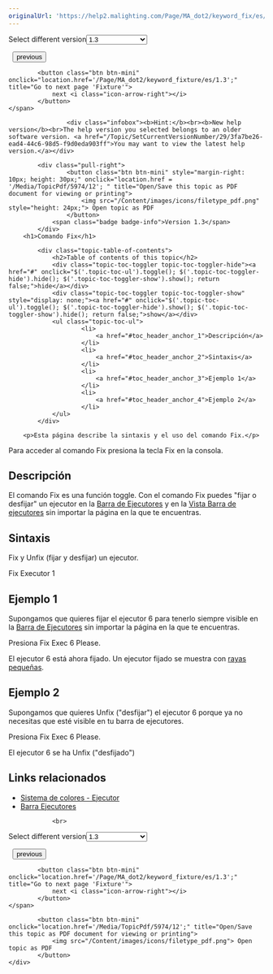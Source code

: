 ```yaml
---
originalUrl: 'https://help2.malighting.com/Page/MA_dot2/keyword_fix/es/1.3'
---
```


<div class="topic-navigation">

<div class="pull-right">
	<span class="pull-left">


<div class="pull-left">
<form action="/Topic/SetCurrentVersionNumber" class="form-inline" id="frmTagSelector" method="post">	<span class="form-mini">
		<div class="input-prepend"><span class="add-on">Select different version</span><select autocomplete="off" id="versionNumberId" name="versionNumberId" onchange="$(this).closest('#frmTagSelector').submit();" style="width: 120px;"><option value="">- latest -</option>
<option value="3">1.1</option>
<option value="7">1.2</option>
<option selected="selected" value="12">1.3</option>
<option value="16">1.5</option>
<option value="29">1.9</option>
</select></div>
		<input data-val="true" data-val-number="The field Int32 must be a number." data-val-required="The Int32 field is required." id="ProductId" name="ProductId" type="hidden" value="7">
		<input id="CurrentGuid" name="CurrentGuid" type="hidden" value="3fa7be26-ead4-44c6-98d5-f9d0eda903ff">
	</span>
</form></div>&nbsp;	</span>
	<span class="pull-right" style="white-space: nowrap;">
			<button class="btn btn-mini" onclick="location.href='/Page/MA_dot2/keyword_fade/es/1.3'; " title="Go to previous page 'Fade'">
				<i class="icon-arrow-left"></i> previous
			</button>

			<button class="btn btn-mini" onclick="location.href='/Page/MA_dot2/keyword_fixture/es/1.3';" title="Go to next page 'Fixture'">
				next <i class="icon-arrow-right"></i> 
			</button>
	</span>
</div>
<div class="clear-fix" style="margin-bottom: 10px"></div>
</div>

					<div class="infobox"><b>Hint:</b><br><b>New help version</b><br>The help version you selected belongs to an older software version. <a href="/Topic/SetCurrentVersionNumber/29/3fa7be26-ead4-44c6-98d5-f9d0eda903ff">You may want to view the latest help version.</a></div>

			<div class="pull-right">
					<button class="btn btn-mini" style="margin-right: 10px; height: 30px;" onclick="location.href = '/Media/TopicPdf/5974/12'; " title="Open/Save this topic as PDF document for viewing or printing">
						<img src="/Content/images/icons/filetype_pdf.png" style="height: 24px;"> Open topic as PDF
					</button>
				<span class="badge badge-info">Version 1.3</span>
			</div>
		<h1>Comando Fix</h1>

			<div class="topic-table-of-contents">
				<h2>Table of contents of this topic</h2>
				<div class="topic-toc-toggler topic-toc-toggler-hide"><a href="#" onclick="$('.topic-toc-ul').toggle(); $('.topic-toc-toggler-hide').hide(); $('.topic-toc-toggler-show').show(); return false;">hide</a></div>
				<div class="topic-toc-toggler topic-toc-toggler-show" style="display: none;"><a href="#" onclick="$('.topic-toc-ul').toggle(); $('.topic-toc-toggler-hide').show(); $('.topic-toc-toggler-show').hide(); return false;">show</a></div>
				<ul class="topic-toc-ul">
						<li>
							<a href="#toc_header_anchor_1">Descripción</a>
						</li>
						<li>
							<a href="#toc_header_anchor_2">Sintaxis</a>
						</li>
						<li>
							<a href="#toc_header_anchor_3">Ejemplo 1</a>
						</li>
						<li>
							<a href="#toc_header_anchor_4">Ejemplo 2</a>
						</li>
				</ul>
			</div>

		<p>Esta página describe la sintaxis y el uso del comando Fix.</p>

<p>Para acceder al comando Fix presiona la tecla&nbsp;<span class="hardkey">Fix</span>&nbsp;en la consola.</p>

<a name="toc_header_anchor_1" id="toc_header_anchor_1" class="topic-toc-item"></a><h2>Descripción</h2>

<p>El comando Fix es una función toggle. Con el comando Fix puedes "fijar o desfijar" un ejecutor en la&nbsp;<a href="/Topic/af87cdc8-b54b-41ee-b614-26065230c7ec">Barra de Ejecutores</a>&nbsp;y&nbsp;en la&nbsp;<a href="/Topic/d8ca000e-cf13-448d-ac3e-129272e731d8">Vista Barra de ejecutores</a>&nbsp;sin importar la página en la que te encuentras.</p>

<a name="toc_header_anchor_2" id="toc_header_anchor_2" class="topic-toc-item"></a><h2>Sintaxis</h2>

<p>Fix y Unfix (fijar y desfijar) un ejecutor.</p>

<div class="cl_input">Fix Executor 1</div>

<a name="toc_header_anchor_3" id="toc_header_anchor_3" class="topic-toc-item"></a><h2>Ejemplo 1</h2>

<p>Supongamos que quieres fijar el ejecutor 6 para tenerlo siempre visible en la&nbsp;<a href="/Topic/af87cdc8-b54b-41ee-b614-26065230c7ec">Barra de Ejecutores</a>&nbsp;sin importar la página en la que te encuentras.</p>

<p>Presiona&nbsp;<span class="hardkey">Fix</span> <span class="hardkey">Exec</span> <span class="hardkey">6</span> <span class="hardkey">Please</span>.</p>

<p>El ejecutor 6 está ahora fijado. Un ejecutor fijado se muestra con&nbsp;<a href="/Topic/581eb40a-40db-4a6f-90ec-1a31d96acbcc">rayas pequeñas</a>.</p>

<a name="toc_header_anchor_4" id="toc_header_anchor_4" class="topic-toc-item"></a><h2>Ejemplo 2</h2>

<p>Supongamos que quieres Unfix ("desfijar") el ejecutor 6 porque ya no necesitas que esté visible en tu barra de ejecutores.</p>

<p>Presiona&nbsp;<span class="hardkey">Fix</span> <span class="hardkey">Exec</span> <span class="hardkey">6</span> <span class="hardkey">Please</span>.</p>

<p>El ejecutor 6 se ha Unfix ("desfijado")</p>

<a name="toc_header_anchor_5" id="toc_header_anchor_5" class="topic-toc-item"></a><h2>Links relacionados</h2>

<ul>
	<li><a href="/Topic/581eb40a-40db-4a6f-90ec-1a31d96acbcc">Sistema de colores - Ejecutor</a></li>
	<li><a href="/Topic/af87cdc8-b54b-41ee-b614-26065230c7ec">Barra Ejecutores</a></li>
</ul>


				<br>
<div class="topic-navigation">

<div class="pull-right">
	<span class="pull-left">


<div class="pull-left">
<form action="/Topic/SetCurrentVersionNumber" class="form-inline" id="frmTagSelector" method="post">	<span class="form-mini">
		<div class="input-prepend"><span class="add-on">Select different version</span><select autocomplete="off" id="versionNumberId" name="versionNumberId" onchange="$(this).closest('#frmTagSelector').submit();" style="width: 120px;"><option value="">- latest -</option>
<option value="3">1.1</option>
<option value="7">1.2</option>
<option selected="selected" value="12">1.3</option>
<option value="16">1.5</option>
<option value="29">1.9</option>
</select></div>
		<input data-val="true" data-val-number="The field Int32 must be a number." data-val-required="The Int32 field is required." id="ProductId" name="ProductId" type="hidden" value="7">
		<input id="CurrentGuid" name="CurrentGuid" type="hidden" value="3fa7be26-ead4-44c6-98d5-f9d0eda903ff">
	</span>
</form></div>&nbsp;	</span>
	<span class="pull-right" style="white-space: nowrap;">
			<button class="btn btn-mini" onclick="location.href='/Page/MA_dot2/keyword_fade/es/1.3'; " title="Go to previous page 'Fade'">
				<i class="icon-arrow-left"></i> previous
			</button>

			<button class="btn btn-mini" onclick="location.href='/Page/MA_dot2/keyword_fixture/es/1.3';" title="Go to next page 'Fixture'">
				next <i class="icon-arrow-right"></i> 
			</button>
	</span>
</div>
	<div class="clear-fix"></div>
	<div class="pull-right">
	
			<button class="btn btn-mini" onclick="location.href='/Media/TopicPdf/5974/12';" title="Open/Save this topic as PDF document for viewing or printing">
				<img src="/Content/images/icons/filetype_pdf.png"> Open topic as PDF
			</button>
	</div>
<div class="clear-fix" style="margin-bottom: 10px"></div>
</div>

	
